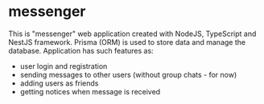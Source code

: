 # messenger

This is "messenger" web application created with NodeJS, TypeScript and NestJS framework. Prisma (ORM) is used to store data and manage the database.
Application has such features as:
  - user login and registration
  - sending messages to other users (without group chats - for now)
  - adding users as friends
  - getting notices when message is received
